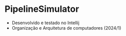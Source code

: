 # PipelineSimulator

- Desenvolvido e testado no Intellij
- Organização e Arquitetura de computadores (2024/1)

